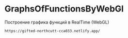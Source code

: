 # GraphsOfFunctionsByWebGl
Построение графика функций в RealTime (WebGL)

```
https://gifted-northcutt-cca033.netlify.app/
```
